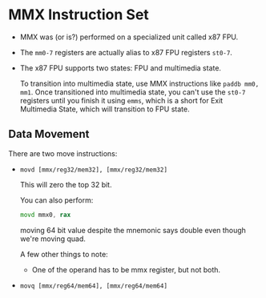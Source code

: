 # MMX Instruction Set

- MMX was (or is?) performed on a specialized unit called x87 FPU.
- The `mm0-7` registers are actually alias to x87 FPU registers `st0-7`.
- The x87 FPU supports two states: FPU and multimedia state. 

    To transition into multimedia state, use MMX instructions like `paddb mm0, mm1`. Once transitioned into multimedia state, you can't use the `st0-7` registers until you finish it using `emms`, which is a short for Exit Multimedia State, which will transition to FPU state.

## Data Movement

There are two move instructions:

- `movd [mmx/reg32/mem32], [mmx/reg32/mem32]`

    This will zero the top 32 bit.

    You can also perform:

    ```asm
    movd mmx0, rax
    ```

    moving 64 bit value despite the mnemonic says double even though we're moving quad.

    A few other things to note:
    - One of the operand has to be mmx register, but not both.

- `movq [mmx/reg64/mem64], [mmx/reg64/mem64]`